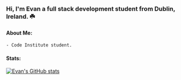 ### Hi, I'm Evan a full stack development student from Dublin, Ireland. ☘️

#### About Me: 
    - Code Institute student. 
#### Stats:

[![Evan's GitHub stats](https://github-readme-stats.vercel.app/api?username=Evan2022)](https://github.com/Evan2022/)
